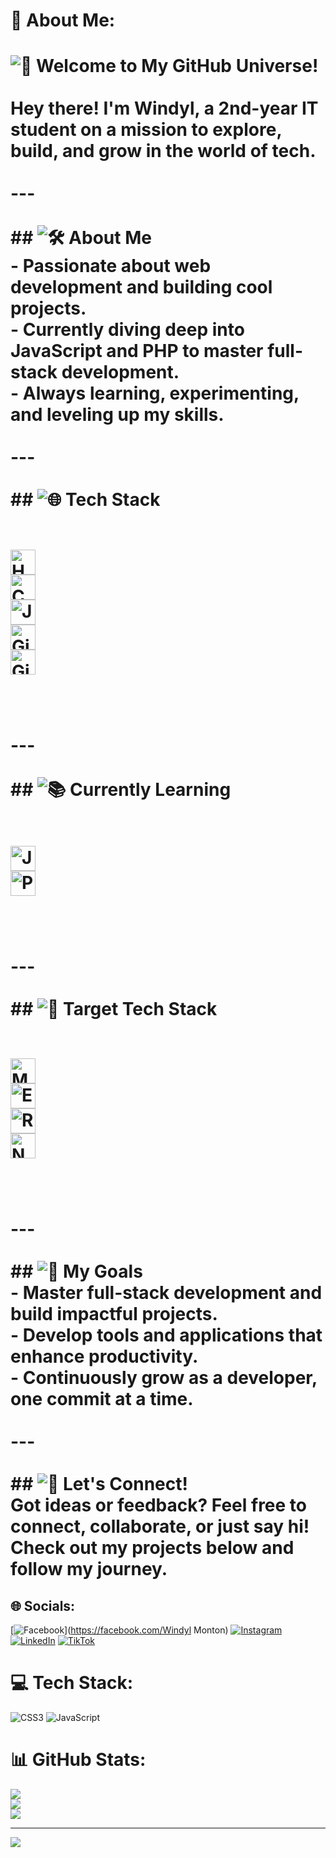 # 💫 About Me:
# ![🚀](https://img.icons8.com/ios-filled/24/rocket.png) Welcome to My GitHub Universe!  <br><br>Hey there! I'm **Windyl**, a **2nd-year IT student** on a mission to explore, build, and grow in the world of tech.  <br><br>---<br><br>## ![🛠️](https://img.icons8.com/ios-filled/24/settings.png) About Me  <br>- Passionate about **web development** and building cool projects.  <br>- Currently **diving deep into JavaScript and PHP** to master full-stack development.  <br>- Always **learning, experimenting, and leveling up** my skills.  <br><br>---<br><br>## ![🌐](https://img.icons8.com/ios-filled/24/domain.png) Tech Stack  <br><p align="left"><br>  <img src="https://img.icons8.com/color/48/html-5--v1.png" alt="HTML5" width="40" height="40"/><br>  <img src="https://img.icons8.com/color/48/css3.png" alt="CSS3" width="40" height="40"/><br>  <img src="https://img.icons8.com/color/48/javascript--v1.png" alt="JavaScript" width="40" height="40"/><br>  <img src="https://img.icons8.com/color/48/git.png" alt="Git" width="40" height="40"/><br>  <img src="https://img.icons8.com/ios-glyphs/48/github.png" alt="GitHub" width="40" height="40"/><br></p>  <br><br>---<br><br>## ![📚](https://img.icons8.com/ios-filled/24/book.png) Currently Learning  <br><p align="left"><br>  <img src="https://img.icons8.com/color/48/javascript--v1.png" alt="JavaScript" width="40" height="40"/><br>  <img src="https://img.icons8.com/officel/48/php-logo.png" alt="PHP" width="40" height="40"/><br></p>  <br><br>---<br><br>## ![🎯](https://img.icons8.com/ios-filled/24/bullseye.png) Target Tech Stack  <br><p align="left"><br>  <img src="https://img.icons8.com/color/48/mongodb.png" alt="MongoDB" width="40" height="40"/><br>  <img src="https://img.icons8.com/ios/50/express-js.png" alt="Express.js" width="40" height="40"/><br>  <img src="https://img.icons8.com/color/48/react-native.png" alt="React.js" width="40" height="40"/><br>  <img src="https://img.icons8.com/color/48/nodejs.png" alt="Node.js" width="40" height="40"/><br></p>  <br><br>---<br><br>## ![🌟](https://img.icons8.com/ios-filled/24/star.png) My Goals  <br>- Master **full-stack development** and build impactful projects.  <br>- Develop **tools and applications** that enhance productivity.  <br>- Continuously **grow as a developer**, one commit at a time.  <br><br>---<br><br>## ![💬](https://img.icons8.com/ios-filled/24/speech-bubble.png) Let's Connect!  <br>Got ideas or feedback? Feel free to **connect, collaborate, or just say hi!**  <br>Check out my projects below and **follow my journey**.  <br>


## 🌐 Socials:
[![Facebook](https://img.shields.io/badge/Facebook-%231877F2.svg?logo=Facebook&logoColor=white)](https://facebook.com/Windyl Monton) [![Instagram](https://img.shields.io/badge/Instagram-%23E4405F.svg?logo=Instagram&logoColor=white)](https://instagram.com/WindylMonton_08) [![LinkedIn](https://img.shields.io/badge/LinkedIn-%230077B5.svg?logo=linkedin&logoColor=white)](https://linkedin.com/in/WindylMonton) [![TikTok](https://img.shields.io/badge/TikTok-%23000000.svg?logo=TikTok&logoColor=white)](https://tiktok.com/@mahWindyl) 

# 💻 Tech Stack:
![CSS3](https://img.shields.io/badge/css3-%231572B6.svg?style=for-the-badge&logo=css3&logoColor=white) ![JavaScript](https://img.shields.io/badge/javascript-%23323330.svg?style=for-the-badge&logo=javascript&logoColor=%23F7DF1E)
# 📊 GitHub Stats:
![](https://github-readme-stats.vercel.app/api?username=MERNmagician&theme=dark&hide_border=false&include_all_commits=false&count_private=false)<br/>
![](https://github-readme-streak-stats.herokuapp.com/?user=MERNmagician&theme=dark&hide_border=false)<br/>
![](https://github-readme-stats.vercel.app/api/top-langs/?username=MERNmagician&theme=dark&hide_border=false&include_all_commits=false&count_private=false&layout=compact)

---
[![](https://visitcount.itsvg.in/api?id=MERNmagician&icon=2&color=0)](https://visitcount.itsvg.in)

<!-- Proudly created with GPRM ( https://gprm.itsvg.in ) -->
